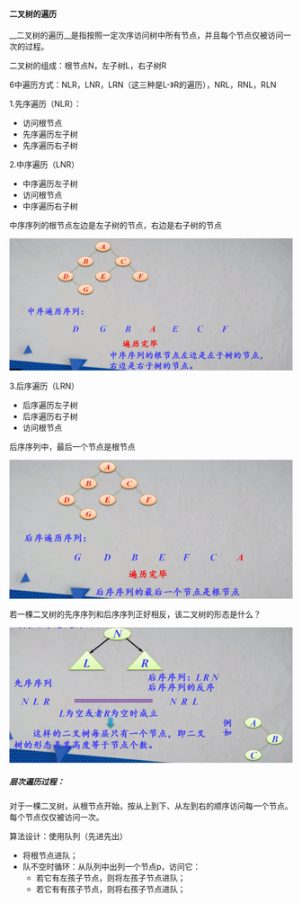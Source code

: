 #### 二叉树的遍历

__二叉树的遍历__是指按照一定次序访问树中所有节点，并且每个节点仅被访问一次的过程。

二叉树的组成：根节点N，左子树L，右子树R

6中遍历方式：NLR，LNR，LRN（这三种是L-》R的遍历），NRL，RNL，RLN

1.先序遍历（NLR）：

* 访问根节点
* 先序遍历左子树
* 先序遍历右子树

2.中序遍历（LNR）

* 中序遍历左子树
* 访问根节点
* 中序遍历右子树

中序序列的根节点左边是左子树的节点，右边是右子树的节点

![中序遍历](../img/201901251511.png)

3.后序遍历（LRN）

* 后序遍历左子树
* 后序遍历右子树
* 访问根节点

后序序列中，最后一个节点是根节点

![后序遍历](../img/201901251514.png)



若一棵二叉树的先序序列和后序序列正好相反，该二叉树的形态是什么？

![](../img/201901251518.png)



##### 层次遍历过程：

对于一棵二叉树，从根节点开始，按从上到下、从左到右的顺序访问每一个节点。每个节点仅仅被访问一次。

算法设计：使用队列（先进先出）

* 将根节点进队；
* 队不空时循环：从队列中出列一个节点p，访问它：
  * 若它有左孩子节点，则将左孩子节点进队；
  * 若它有有孩子节点，则将右孩子节点进队；

